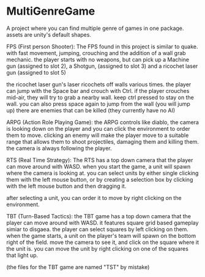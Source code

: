 # MultiGenreGame
A project where you can find multiple genre of games in one package. assets are unity's default shapes.

FPS (First person Shooter):
The FPS found in this project is similar to quake. with fast movement, jumping, crouching and the addition of a wall grab mechanic.
the player starts with no weapons, but can pick up a Machine gun (assigned to slot 2), a Shotgun, (assigned to slot 3) and a ricochet laser gun (assigned to slot 5)

the ricochet laser gun's laser ricochets off walls various times.
the player can jump with the Space bar and crouch with Ctrl. 
if the player crouches mid-air, they will try to grab a nearby wall. keep ctrl pressed to stay on the wall. you can also press space again to jump from the wall (you will jump up)
there are enemies that can be killed (they currently have no AI)

ARPG (Action Role Playing Game):
the ARPG controls like diablo, the camera is looking down on the player and you can click the environment to order them to move.
clicking an enemy will make the player move to a suitable range that allows them to shoot projectiles, damaging them and killing them.
the camera is always following the player.

RTS (Real Time Strategy):
The RTS has a top down camera that the player can move around with WASD. when you start the game, a unit will spawn where the camera is looking at.
you can select units by either single clicking them with the left mouse button, or by creating a selection box by clicking with the left mouse button and then dragging it.

after selecting a unit, you can order it to move by right clicking on the environment.

TBT (Turn-Based Tactics):
the TBT game has a top down camera that the player can move around with WASD. it features square grid based gameplay simiar to disgaea.
the player can select squares by left clicking on them. 
when the game starts, a unit on the player's team will spawn on the bottom right of the field. move the camera to see it, and click on the square where it the unit is.
you can move the unit by right clicking on one of the squares that light up.

(the files for the TBT game are named "TST" by mistake)
